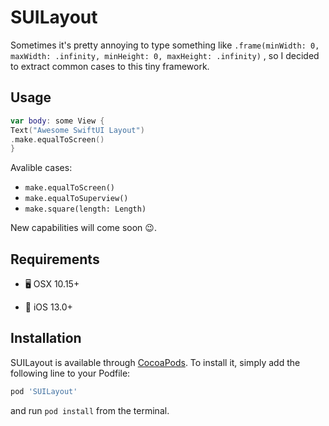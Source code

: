 # SUILayout

Sometimes it's pretty annoying to type something like `.frame(minWidth: 0, maxWidth: .infinity, minHeight: 0, maxHeight: .infinity)` , so I decided to extract common cases to this tiny framework.

## Usage

```swift
var body: some View {
Text("Awesome SwiftUI Layout")
.make.equalToScreen()
}
```

Avalible cases:

- `make.equalToScreen()`
- `make.equalToSuperview()`
- `make.square(length: Length)`

New capabilities will come soon 😉.

## Requirements

* 🖥	OSX 10.15+

* 📱	iOS 13.0+

## Installation

SUILayout is available through [CocoaPods](https://cocoapods.org). To install
it, simply add the following line to your Podfile:

```ruby
pod 'SUILayout'
```
and run `pod install` from the terminal.
